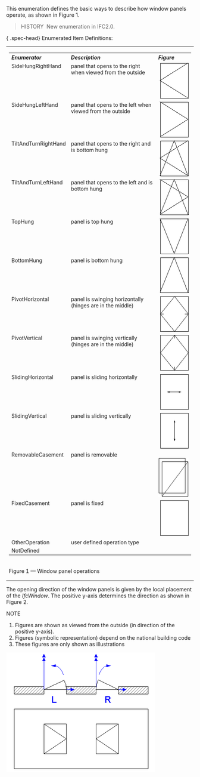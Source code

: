 ﻿This enumeration defines the basic ways to describe how window panels operate, as shown in Figure 1.

> HISTORY&nbsp; New enumeration in IFC2.0.

{ .spec-head}
Enumerated Item Definitions:

<table><tr><td>
	 <table class="gridtable"> 
		<tr valign="top"> 
		  <th width="30%" valign="top" align="left"><em>Enumerator</em></th> 
		  <th width="50%" valign="top" align="left"><em>Description</em></th> 
		  <th width="20%" valign="top" align="left"><em>Figure</em></th> 
		</tr> 
		<tr valign="top"> 
		  <td width="30%" valign="top" align="left">SideHungRightHand</td> 
		  <td width="50%" valign="top" align="left">panel that opens to the right
			 when viewed from the outside</td> 
		  <td width="20%" valign="top" align="left">&nbsp;<img src="../../../../../../figures/ifcwindowpaneloperationenum-fig01.gif" alt="right hand" width="77" height="96" border="0"></td> 
		</tr> 
		<tr valign="top"> 
		  <td width="30%" valign="top" align="left">SideHungLeftHand</td> 
		  <td width="50%" valign="top" align="left">panel that opens to the left
			 when viewed from the outside</td> 
		  <td width="20%" valign="top" align="left">&nbsp;<img src="../../../../../../figures/ifcwindowpaneloperationenum-fig02.gif" alt="left hand" width="77" height="96" border="0"></td> 
		</tr> 
		<tr valign="top"> 
		  <td width="30%" valign="top" align="left">TiltAndTurnRightHand</td> 
		  <td width="50%" valign="top" align="left">panel that opens to the right
			 and is bottom hung</td> 
		  <td width="20%" valign="top" align="left">&nbsp;<img src="../../../../../../figures/ifcwindowpaneloperationenum-fig03.gif" alt="right hand tilt and turn" width="77" height="96" border="0"></td> 
		</tr> 
		<tr valign="top"> 
		  <td width="30%" valign="top" align="left">TiltAndTurnLeftHand</td> 
		  <td width="50%" valign="top" align="left">panel that opens to the left
			 and is bottom hung</td> 
		  <td width="20%" valign="top" align="left">&nbsp;<img src="../../../../../../figures/ifcwindowpaneloperationenum-fig04.gif" alt="left turn and tilt" width="77" height="96" border="0"></td> 
		</tr> 
		<tr valign="top"> 
		  <td width="30%" valign="top" align="left">TopHung</td> 
		  <td width="50%" valign="top" align="left">panel is top hung</td> 
		  <td width="20%" valign="top" align="left">&nbsp;<img src="../../../../../../figures/ifcwindowpaneloperationenum-fig05.gif" alt="top hung" width="77" height="96" border="0"></td> 
		</tr> 
		<tr valign="top"> 
		  <td width="30%" valign="top" align="left">BottomHung</td> 
		  <td width="50%" valign="top" align="left">panel is bottom hung</td> 
		  <td width="20%" valign="top" align="left">&nbsp;<img src="../../../../../../figures/ifcwindowpaneloperationenum-fig06.gif" alt="bottom hung" width="77" height="96" border="0"></td> 
		</tr> 
		<tr valign="top"> 
		  <td width="30%" valign="top" align="left">PivotHorizontal</td> 
		  <td width="50%" valign="top" align="left">panel is swinging
			 horizontally (hinges are in the middle)</td> 
		  <td width="20%" valign="top" align="left">&nbsp;<img src="../../../../../../figures/ifcwindowpaneloperationenum-fig07.gif" alt="swinging hori" width="77" height="96" border="0"></td> 
		</tr> 
		<tr valign="top"> 
		  <td width="30%" valign="top" align="left">PivotVertical</td> 
		  <td width="50%" valign="top" align="left">panel is swinging vertically
			 (hinges are in the middle)</td> 
		  <td width="20%" valign="top" align="left">&nbsp;<img src="../../../../../../figures/ifcwindowpaneloperationenum-fig08.gif" alt="swinging verti" width="77" height="96" border="0"></td> 
		</tr> 
		<tr valign="top"> 
		  <td width="30%" valign="top" align="left">SlidingHorizontal</td> 
		  <td width="50%" valign="top" align="left">panel is sliding horizontally
			 </td> 
		  <td width="20%" valign="top" align="left">&nbsp;<img src="../../../../../../figures/ifcwindowpaneloperationenum-fig09.gif" alt="sliding hori" width="77" height="96" border="0"></td> 
		</tr> 
		<tr valign="top"> 
		  <td width="30%" valign="top" align="left">SlidingVertical</td> 
		  <td width="50%" valign="top" align="left">panel is sliding
			 vertically</td> 
		  <td width="20%" valign="top" align="left">&nbsp;<img src="../../../../../../figures/ifcwindowpaneloperationenum-fig10.gif" alt="sliding verti" width="77" height="96" border="0"></td> 
		</tr> 
		<tr valign="top"> 
		  <td width="30%" valign="top" align="left">RemovableCasement</td> 
		  <td width="50%" valign="top" align="left">panel is removable</td> 
		  <td width="20%" valign="top" align="left">&nbsp;<img src="../../../../../../figures/ifcwindowpaneloperationenum-fig11.gif" alt="removable" width="86" height="105" border="0"></td> 
		</tr> 
		<tr valign="top"> 
		  <td width="30%" valign="top" align="left">FixedCasement</td> 
		  <td width="50%" valign="top" align="left">panel is fixed</td> 
		  <td width="20%" valign="top" align="left">&nbsp;<img src="../../../../../../figures/ifcwindowpaneloperationenum-fig12.gif" alt="fixed" width="77" height="96" border="0"></td> 
		</tr> 
		<tr valign="top"> 
		  <td width="30%" valign="top" align="left">OtherOperation</td> 
		  <td width="50%" valign="top" align="left">user defined operation type</td> 
		  <td width="20%" valign="top" align="left">&nbsp;</td> 
		</tr> 
		<tr valign="top"> 
		  <td width="30%" valign="top" align="left">NotDefined</td> 
		  <td width="50%" valign="top" align="left">&nbsp;</td> 
		  <td width="20%" valign="top" align="left">&nbsp;</td> 
		</tr> 
	 </table> 
</td></tr><tr>
</tr><tr><td><p class="figure">Figure 1 &mdash; Window panel operations</p></td></tr>
</table>

The opening direction of the window panels is given by the local placement of the _IfcWindow_. The positive y-axis determines the direction as shown in Figure 2.

NOTE

1. Figures are shown as viewed from the outside (in direction of the positive y-axis).
2. Figures (symbolic representation) depend on the national building code
3. These figures are only shown as illustrations

!["opening direction"](../../../../../../figures/ifcwindowpaneloperationenum-fig13.gif "Figure 2 &mdash; Window panel directions")